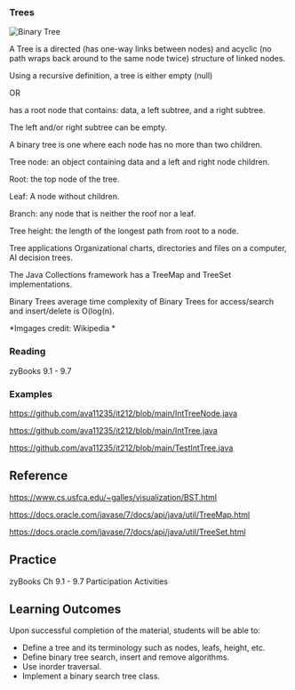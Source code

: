 
### Trees

![Binary Tree](https://upload.wikimedia.org/wikipedia/commons/f/f7/Binary_tree.svg)

A Tree is a directed (has one-way links between nodes) and acyclic  (no path wraps back around to the same node twice) structure of linked nodes.

Using a recursive definition, a tree is either 
empty (null)

OR

has a root node that contains: data, a left subtree, and a right subtree.

The left and/or right subtree can be empty.

A binary tree is one where each node has no more than two children.

Tree node: an object containing data and a left and right node children.

Root: the top node of the tree.

Leaf: A node without children.

Branch: any node that is neither the roof nor a leaf.

Tree height: the length of the longest path from root to a node.

Tree applications Organizational charts, directories and files on a computer, AI decision trees. 

The Java Collections framework has a TreeMap and TreeSet implementations.

Binary Trees average time complexity of Binary Trees for access/search and insert/delete is O(log(n).


*Imgages credit: Wikipedia *
 
### Reading

zyBooks 9.1 - 9.7

### Examples

https://github.com/ava11235/it212/blob/main/IntTreeNode.java

https://github.com/ava11235/it212/blob/main/IntTree.java

https://github.com/ava11235/it212/blob/main/TestIntTree.java

## Reference

https://www.cs.usfca.edu/~galles/visualization/BST.html

https://docs.oracle.com/javase/7/docs/api/java/util/TreeMap.html

https://docs.oracle.com/javase/7/docs/api/java/util/TreeSet.html


## Practice
zyBooks Ch 9.1 - 9.7   Participation Activities 
    
## Learning Outcomes
Upon successful completion of the material, students will be able to:

* Define a tree and its terminology such as nodes, leafs, height, etc.
* Define binary tree search, insert and remove algorithms.
* Use inorder traversal.
* Implement a binary search tree class.
